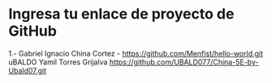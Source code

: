 # Ingresa tu enlace de proyecto de GitHub

1.- Gabriel Ignacio China Cortez - https://github.com/Menfist/hello-world.git
uBALDO Yamil Torres Grijalva https://github.com/UBALD077/China-5E-by-Ubald07.git
